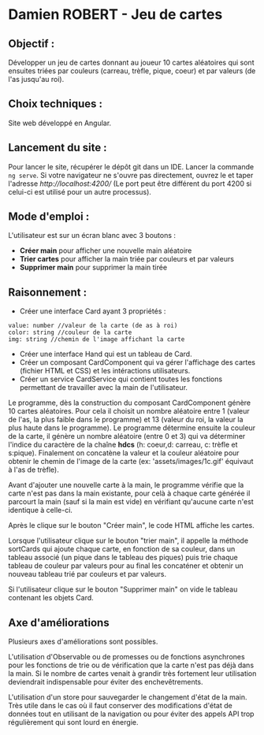 # Damien ROBERT - Jeu de cartes

## Objectif :

Développer un jeu de cartes donnant au joueur 10 cartes aléatoires qui sont ensuites triées par couleurs (carreau, trèfle, pique, coeur) et par valeurs (de l'as jusqu'au roi).

## Choix techniques : 

Site web développé en Angular. 

## Lancement du site :

Pour lancer le site, récupérer le dépôt git dans un IDE. Lancer la commande ```ng serve```. Si votre navigateur ne s'ouvre pas directement, ouvrez le et taper l'adresse *http://localhost:4200/* (Le port peut être différent du port 4200 si celui-ci est utilisé pour un autre processus).

## Mode d'emploi : 

L'utilisateur est sur un écran blanc avec 3 boutons : 
  - **Créer main** pour afficher une nouvelle main aléatoire
  - **Trier cartes** pour afficher la main triée par couleurs et par valeurs
  - **Supprimer main** pour supprimer la main tirée

## Raisonnement : 

- Créer une interface Card ayant 3 propriétés :
```
value: number //valeur de la carte (de as à roi)
color: string //couleur de la carte
img: string //chemin de l'image affichant la carte

```
- Créer une interface Hand qui est un tableau de Card.
- Créer un composant CardComponent qui va gérer l'affichage des cartes (fichier HTML et CSS) et les intéractions utilisateurs. 
- Créer un service CardService qui contient toutes les fonctions permettant de travailler avec la main de l'utilisateur.

Le programme, dès la construction du composant CardComponent génère 10 cartes aléatoires. Pour cela il choisit un nombre aléatoire entre 1 (valeur de l'as, la plus faible dans le programme) et 13 (valeur du roi, la valeur la plus haute dans le programme). Le programme détermine ensuite la couleur de la carte, il génère un nombre aléatoire (entre 0 et 3) qui va déterminer l'indice du caractère de la chaîne **hdcs** (h: coeur,d: carreau, c: trèfle et s:pique). Finalement on concatène la valeur et la couleur aléatoire pour obtenir le chemin de l'image de la carte (ex: 'assets/images/1c.gif' équivaut à l'as de trèfle).

Avant d'ajouter une nouvelle carte à la main, le programme vérifie que la carte n'est pas dans la main existante, pour celà à chaque carte générée il parcourt la main (sauf si la main est vide) en vérifiant qu'aucune carte n'est identique à celle-ci.

Après le clique sur le bouton "Créer main", le code HTML affiche les cartes.

Lorsque l'utilisateur clique sur le bouton "trier main", il appelle la méthode sortCards qui ajoute chaque carte, en fonction de sa couleur, dans un tableau associé (un pique dans le tableau des piques) puis trie chaque tableau de couleur par valeurs pour au final les concaténer et obtenir un nouveau tableau trié par couleurs et par valeurs.

Si l'utilisateur clique sur le bouton "Supprimer main" on vide le tableau contenant les objets Card.

## Axe d'améliorations

Plusieurs axes d'améliorations sont possibles. 

L'utilisation d'Observable ou de promesses ou de fonctions asynchrones pour les fonctions de trie ou de vérification que la carte n'est pas déjà dans la main. Si le nombre de cartes venait à grandir très fortement leur utilisation deviendrait indispensable pour éviter des enchevêtrements.

L'utilisation d'un store pour sauvegarder le changement d'état de la main. Très utile dans le cas où il faut conserver des modifications d'état de données tout en utilisant de la navigation ou pour éviter des appels API trop régulièrement qui sont lourd en énergie.








